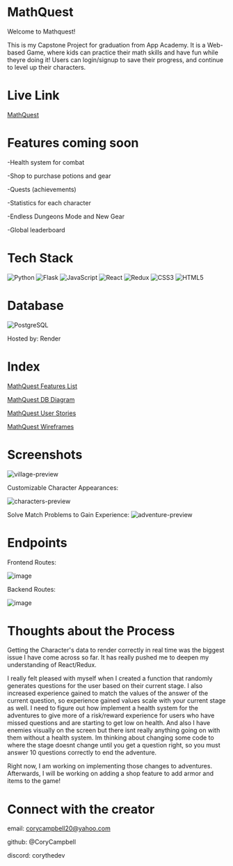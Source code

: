 # MathQuest

Welcome to Mathquest! 

This is my Capstone Project for graduation from App Academy. It is a Web-based Game, where kids can practice their math skills and have fun while theyre doing it!
Users can login/signup to save their progress, and continue to level up their characters.



# Live Link

[MathQuest](https://mathquest.onrender.com)




# Features coming soon

-Health system for combat

-Shop to purchase potions and gear

-Quests (achievements)

-Statistics for each character

-Endless Dungeons Mode and New Gear

-Global leaderboard




# Tech Stack

![Python](https://a11ybadges.com/badge?logo=python) ![Flask](https://a11ybadges.com/badge?logo=flask) ![JavaScript](https://a11ybadges.com/badge?logo=javascript) ![React](https://a11ybadges.com/badge?logo=react) ![Redux](https://a11ybadges.com/badge?logo=redux) ![CSS3](https://a11ybadges.com/badge?logo=css3) ![HTML5](https://a11ybadges.com/badge?logo=html5) 

# Database
![PostgreSQL](https://a11ybadges.com/badge?logo=postgresql)

Hosted by: Render



# Index

[MathQuest Features List](https://github.com/CoryCampbell/Math-Quest/wiki/Feature-List)

[MathQuest DB Diagram](https://github.com/CoryCampbell/Math-Quest/wiki/MathQuest-DB-Diagram)

[MathQuest User Stories](https://github.com/CoryCampbell/Math-Quest/wiki/MathQuest-User-Stories)

[MathQuest Wireframes](https://github.com/CoryCampbell/Math-Quest/wiki/MathQuest-Wireframes)



# Screenshots

![village-preview](https://github.com/CoryCampbell/Math-Quest/assets/110738538/fede2f86-8d76-4665-a2a8-ced07d2eddb2)

Customizable Character Appearances:

![characters-preview](https://github.com/CoryCampbell/Math-Quest/assets/110738538/f8cd9bb3-655c-4828-900f-e78dadaf2494)

Solve Match Problems to Gain Experience: 
![adventure-preview](https://github.com/CoryCampbell/Math-Quest/assets/110738538/3e1470d4-ae36-4c54-938d-e1c4635a85ac)



# Endpoints

Frontend Routes:

![image](https://github.com/CoryCampbell/Math-Quest/assets/110738538/2180017c-97ae-42d3-b40d-b0b74f6a8c39)



Backend Routes: 

![image](https://github.com/CoryCampbell/Math-Quest/assets/110738538/fc893d27-4664-4979-92ae-b599a10a5963)



# Thoughts about the Process

Getting the Character's data to render correctly in real time was the biggest issue I have come across so far. It has really pushed me to deepen my understanding of React/Redux.

I really felt pleased with myself when I created a function that randomly generates questions for the user based on their current stage. I also increased experience gained to match the values of the answer of the current question, so experience gained values scale with your current stage as well. I need to figure out how implement a health system for the adventures to give more of a risk/reward experience for users who have missed questions and are starting to get low on health. And also I have enemies visually on the screen but there isnt really anything going on with them without a health system. Im thinking about changing some code to where the stage doesnt change until you get a question right, so you must answer 10 questions correctly to end the adventure.

Right now, I am working on implementing those changes to adventures. Afterwards, I will be working on adding a shop feature to add armor and items to the game!



# Connect with the creator

email: corycampbell20@yahoo.com

github: @CoryCampbell

discord: corythedev
